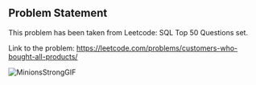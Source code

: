 ## Problem Statement

This problem has been taken from Leetcode: SQL Top 50 Questions set.<br>

Link to the problem: https://leetcode.com/problems/customers-who-bought-all-products/

![MinionsStrongGIF](https://github.com/HeatTransfer/SQL_Mastery_Marathon/assets/53636141/0b5c7a98-1f9d-41a9-ac2e-eeb1700653e6)
